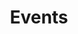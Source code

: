 ---
title: Events
description: A few of the events that FNSE helps organize.
id: modules/fnse/events.md
type: module
module_type: carousel
class_name: events
list_items:
- title: Event 1
  image: "/images/placeholder.jpg"
  description: This is the secription of an event that takes place. No link to an external page unless necessary.
- title: Event 2
  image: "/images/placeholder.jpg"
  description: This is the secription of an event that takes place. No link to an external page unless necessary.
- title: Event 3
  image: "/images/placeholder.jpg"
  description: This is the secription of an event that takes place. No link to an external page unless necessary.
---